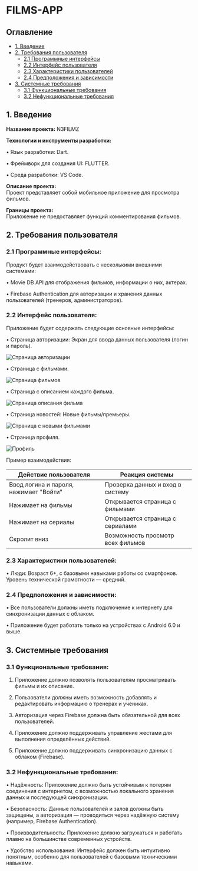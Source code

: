 # FILMS-APP

## **Оглавление**
- [1. Введение](#intro)
- [2. Требования пользователя](#user_requirements)
  - [2.1 Программные интерфейсы](#interfaces)
  - [2.2 Интерфейс пользователя](#ui)
  - [2.3 Характеристики пользователей](#user_characteristics)
  - [2.4 Предположения и зависимости](#assumptions)
- [3. Системные требования](#system_requirements)
  - [3.1 Функциональные требования](#functional_requirements)
  - [3.2 Нефункциональные требования](#non_functional_requirements)

<a name="intro"></a>
## **1. Введение**

**Название проекта:** N3FILMZ

**Технологии и инструменты разработки:**

•	Язык разработки: Dart.

•	Фреймворк для создания UI: FLUTTER.

•	Среда разработки: VS Code.

**Описание проекта:**  
Проект представляет собой мобильное приложение для просмотра фильмов.

**Границы проекта:**  
Приложение не предоставляет функций комментирования фильмов.

<a name="user_requirements"></a>
## **2. Требования пользователя**

<a name="interfaces"></a>
### **2.1 Программные интерфейсы:**

Продукт будет взаимодействовать с несколькими внешними системами:

•	Movie DB API для отображения фильмов, информации о них, актерах.

•	Firebase Authentication для авторизации и хранения данных пользователей (тренеров, администраторов).

<a name="ui"></a>
### **2.2 Интерфейс пользователя:**

Приложение будет содержать следующие основные интерфейсы:

• Страница авторизации: Экран для ввода данных пользователя (логин и пароль).
  
  ![Страница авторизации](docs/mocaps/auth_screen.png)

• Страница с фильмами.
  
  ![Страница фильмов](docs/mocaps/films_list_sccreen.png)

• Страница с описанием каждого фильма.
  
  ![Страница описания фильма](docs/mocaps/film_info_screen.png)

• Страница новостей: Новые фильмы/премьеры.
  
  ![Страница с новыми фильмами](docs/mocaps/news_screen.png)

• Страница профиля.
  
  ![Профиль](docs/mocaps/profile_screen.jpg)

Пример взаимодействия:

| Действие пользователя                          | Реакция системы                                               |
|------------------------------------------------|---------------------------------------------------------------|
| Ввод логина и пароля, нажимает "Войти"         | Проверка данных и вход в систему                              |
| Нажимает на фильмы                             | Открывается страница с фильмами                               |
| Нажимает на сериалы                            | Открывается страница с сериалами                              |
| Скролит вниз                                   | Возможность просмотр всех фильмов                             |

<a name="user_characteristics"></a>
### **2.3 Характеристики пользователей:**

•	Люди: Возраст 6+, с базовыми навыками работы со смартфонов. Уровень технической грамотности — средний.

<a name="assumptions"></a>
### **2.4 Предположения и зависимости:**

•	Все пользователи должны иметь подключение к интернету для синхронизации данных с облаком.

•	Приложение будет работать только на устройствах с Android 6.0 и выше.

<a name="system_requirements"></a>
## **3. Системные требования**

<a name="functional_requirements"></a>
### **3.1 Функциональные требования:**

1.	Приложение должно позволять пользователям просматривать фильмы и их описание.
  
2.	Пользователи должны иметь возможность добавлять и редактировать информацию о тренерах и учениках.
	
3.	Авторизация через Firebase должна быть обязательной для всех пользователей.
	
4.	Приложение должно поддерживать управление жестами для выполнения определённых действий.
   
5.	Приложение должно поддерживать синхронизацию данных с облаком (Firebase).


<a name="non_functional_requirements"></a>
### **3.2 Нефункциональные требования:**

•	Надёжность: Приложение должно быть устойчивым к потерям соединения с интернетом, с возможностью локального хранения данных и последующей синхронизации.

•	Безопасность: Данные пользователей и залов должны быть защищены, а авторизация — проводиться через надёжную систему (например, Firebase Authentication).

•	Производительность: Приложение должно загружаться и работать плавно на большинстве современных устройств.

•	Удобство использования: Интерфейс должен быть интуитивно понятным, особенно для пользователей с базовыми техническими навыками.
